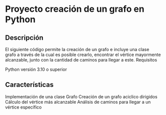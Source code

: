# Proyecto creación de un grafo en Python

## Descripción
El siguiente código permite la creación de un grafo e incluye una clase grafo a través de la cual es posible crearlo, encontrar el vértice mayormente alcanzable, junto con la cantidad de caminos para llegar a este.
Requisitos

Python versión 3.10 o superior

## Características

Implementación de una clase Grafo
Creación de un grafo aciclico dirigidos
Cálculo del vértice más alcanzable
Análisis de caminos para llegar a un vértice específico
